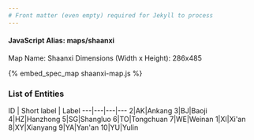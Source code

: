 ```yaml
---
# Front matter (even empty) required for Jekyll to process
---
```


#### JavaScript Alias: maps/shaanxi

Map Name: Shaanxi
Dimensions (Width x Height): 286x485



{% embed_spec_map shaanxi-map.js %}

### List of Entities

ID | Short label | Label
---|---|---|---
2|AK|Ankang
3|BJ|Baoji
4|HZ|Hanzhong
5|SG|Shangluo
6|TO|Tongchuan
7|WE|Weinan
1|XI|Xi'an
8|XY|Xianyang
9|YA|Yan'an
10|YU|Yulin


